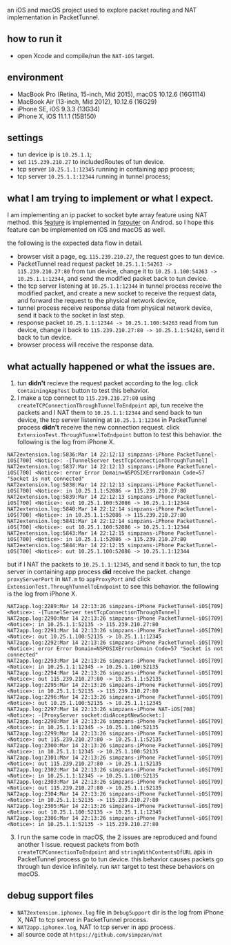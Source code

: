 an iOS and macOS project used to explore packet routing and NAT implementation in PacketTunnel.

## how to run it
- open Xcode and compile/run the `NAT-iOS` target.

## environment
- MacBook Pro (Retina, 15-inch, Mid 2015), macOS 10.12.6 (16G1114)
- MacBook Air (13-inch, Mid 2012), 10.12.6 (16G29)
- iPhone SE, iOS 9.3.3 (13G34)
- iPhone X, iOS 11.1.1 (15B150)

## settings
- tun device ip is `10.25.1.1`;
- set `115.239.210.27` to includedRoutes of tun device.
- tcp server `10.25.1.1:12345` running in containing app process;
- tcp server `10.25.1.1:12344` running in tunnel process;

## what I am trying to implement or what I expect.
I am implementing an ip packet to socket byte array feature using NAT method. this [feature](http://fqrouter.tumblr.com/post/51474945203/socks%E4%BB%A3%E7%90%86%E8%BD%ACvpn) is implemented in [fqrouter](https://github.com/fqrouter/fqrouter) on Androd. so I hope this feature can be implemented on iOS and macOS as well.

the following is the expected data flow in detail.
- browser visit a page, eg. `115.239.210.27`, the request goes to tun device.
- PacketTunnel read request packet `10.25.1.1:54263 -> 115.239.210.27:80` from tun device, change it to `10.25.1.100:54263 -> 10.25.1.1:12344`, and send the modified packet back to tun device.
- the tcp server listening at `10.25.1.1:12344` in tunnel process receive the modified packet, and create a new socket to receive the request data, and forward the request to the physical network device,
- tunnel process receive response data from physical network device, send it back to the socket in last step.
- response packet `10.25.1.1:12344 -> 10.25.1.100:54263` read from tun device, change it back to `115.239.210.27:80 -> 10.25.1.1:54263`, send it back to tun device.
- browser process will receive the response data.

## what actually happened or what the issues are.
1. tun **didn't** recieve the request packet according to the log.
click `ContainingAppTest` button to test this behavior.
2. I make a tcp connect to `115.239.210.27:80` using `createTCPConnectionThroughTunnelToEndpoint` api, tun receive the packets and I NAT them to `10.25.1.1:12344` and send back to tun device, the tcp server listening at `10.25.1.1:12344` in PacketTunnel process **didn't** receive the new connection request.
click `ExtensionTest.ThroughTunnelToEndpoint` button to test this behavior. the following is the log from iPhone X.
```
NAT2extension.log:5836:Mar 14 22:12:13 simpzans-iPhone PacketTunnel-iOS[700] <Notice>: -[TunnelServer testTcpConnectionThroughTunnel]
NAT2extension.log:5837:Mar 14 22:12:13 simpzans-iPhone PacketTunnel-iOS[700] <Notice>: error Error Domain=NSPOSIXErrorDomain Code=57 "Socket is not connected"
NAT2extension.log:5838:Mar 14 22:12:13 simpzans-iPhone PacketTunnel-iOS[700] <Notice>: in 10.25.1.1:52086 -> 115.239.210.27:80
NAT2extension.log:5839:Mar 14 22:12:13 simpzans-iPhone PacketTunnel-iOS[700] <Notice>: out 10.25.1.100:52086 -> 10.25.1.1:12344
NAT2extension.log:5840:Mar 14 22:12:14 simpzans-iPhone PacketTunnel-iOS[700] <Notice>: in 10.25.1.1:52086 -> 115.239.210.27:80
NAT2extension.log:5841:Mar 14 22:12:14 simpzans-iPhone PacketTunnel-iOS[700] <Notice>: out 10.25.1.100:52086 -> 10.25.1.1:12344
NAT2extension.log:5843:Mar 14 22:12:15 simpzans-iPhone PacketTunnel-iOS[700] <Notice>: in 10.25.1.1:52086 -> 115.239.210.27:80
NAT2extension.log:5844:Mar 14 22:12:15 simpzans-iPhone PacketTunnel-iOS[700] <Notice>: out 10.25.1.100:52086 -> 10.25.1.1:12344
```

but if I NAT the packets to `10.25.1.1:12345`, and send it back to tun, the tcp server in containing app process **did** receive the packet. change `proxyServerPort` in `NAT.m` to `appProxyPort` and click `ExtensionTest.ThroughTunnelToEndpoint` to see this behavior. the following is the log from iPhone X.
```
NAT2app.log:2289:Mar 14 22:13:26 simpzans-iPhone PacketTunnel-iOS[709] <Notice>: -[TunnelServer testTcpConnectionThroughTunnel]
NAT2app.log:2290:Mar 14 22:13:26 simpzans-iPhone PacketTunnel-iOS[709] <Notice>: in 10.25.1.1:52135 -> 115.239.210.27:80
NAT2app.log:2291:Mar 14 22:13:26 simpzans-iPhone PacketTunnel-iOS[709] <Notice>: out 10.25.1.100:52135 -> 10.25.1.1:12345
NAT2app.log:2292:Mar 14 22:13:26 simpzans-iPhone PacketTunnel-iOS[709] <Notice>: error Error Domain=NSPOSIXErrorDomain Code=57 "Socket is not connected"
NAT2app.log:2293:Mar 14 22:13:26 simpzans-iPhone PacketTunnel-iOS[709] <Notice>: in 10.25.1.1:12345 -> 10.25.1.100:52135
NAT2app.log:2294:Mar 14 22:13:26 simpzans-iPhone PacketTunnel-iOS[709] <Notice>: out 115.239.210.27:80 -> 10.25.1.1:52135
NAT2app.log:2295:Mar 14 22:13:26 simpzans-iPhone PacketTunnel-iOS[709] <Notice>: in 10.25.1.1:52135 -> 115.239.210.27:80
NAT2app.log:2296:Mar 14 22:13:26 simpzans-iPhone PacketTunnel-iOS[709] <Notice>: out 10.25.1.100:52135 -> 10.25.1.1:12345
NAT2app.log:2297:Mar 14 22:13:26 simpzans-iPhone NAT-iOS[708] <Notice>: -[ProxyServer socket:didAcceptNewSocket:]
NAT2app.log:2298:Mar 14 22:13:26 simpzans-iPhone PacketTunnel-iOS[709] <Notice>: in 10.25.1.1:12345 -> 10.25.1.100:52135
NAT2app.log:2299:Mar 14 22:13:26 simpzans-iPhone PacketTunnel-iOS[709] <Notice>: out 115.239.210.27:80 -> 10.25.1.1:52135
NAT2app.log:2300:Mar 14 22:13:26 simpzans-iPhone PacketTunnel-iOS[709] <Notice>: in 10.25.1.1:12345 -> 10.25.1.100:52135
NAT2app.log:2301:Mar 14 22:13:26 simpzans-iPhone PacketTunnel-iOS[709] <Notice>: out 115.239.210.27:80 -> 10.25.1.1:52135
NAT2app.log:2302:Mar 14 22:13:26 simpzans-iPhone PacketTunnel-iOS[709] <Notice>: in 10.25.1.1:12345 -> 10.25.1.100:52135
NAT2app.log:2303:Mar 14 22:13:26 simpzans-iPhone PacketTunnel-iOS[709] <Notice>: out 115.239.210.27:80 -> 10.25.1.1:52135
NAT2app.log:2304:Mar 14 22:13:26 simpzans-iPhone PacketTunnel-iOS[709] <Notice>: in 10.25.1.1:52135 -> 115.239.210.27:80
NAT2app.log:2305:Mar 14 22:13:26 simpzans-iPhone PacketTunnel-iOS[709] <Notice>: out 10.25.1.100:52135 -> 10.25.1.1:12345
NAT2app.log:2306:Mar 14 22:13:26 simpzans-iPhone PacketTunnel-iOS[709] <Notice>: in 10.25.1.1:52135 -> 115.239.210.27:80
```
3. I run the same code in macOS, the 2 issues are reproduced and found another 1 issue. request packets from both `createTCPConnectionToEndpoint` and `stringWithContentsOfURL` apis in PacketTunnel process go to tun device. this behavior causes packets go through tun device infinitely. run `NAT` target to test these behaviors on macOS.

## debug support files
- `NAT2extension.iphonex.log` file in `DebugSupport` dir is the log from iPhone X, NAT to tcp server in PacketTunnel process.
- `NAT2app.iphonex.log`, NAT to tcp server in app process.
- all source code at `https://github.com/simpzan/nat`